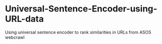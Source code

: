 # Universal-Sentence-Encoder-using-URL-data
Using universal sentence encoder to rank similarities in URLs from ASOS webcrawl
